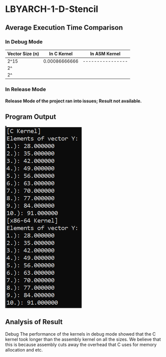 # LBYARCH-1-D-Stencil
## Average Execution Time Comparison
### In Debug Mode
| Vector Size (n)  | In C Kernel  | In ASM Kernel  |
|------------------|--------------|----------------|
|       2^15       |0.00086666666 |----------------|
|       2^       |||
|       2^       |||
### In Release Mode 
#### Release Mode of the project ran into issues; Result not available.
## Program Output
![alt test](https://github.com/Nikkkkkkko/LBYARCH-1-D-Stencil/blob/main/progOutput.png)
## Analysis of Result
Debug
The performance of the kernels in debug mode showed that the C kernel took longer than the assembly kernel on all the sizes. We believe that this is because assembly cuts away the overhead that C uses for memory allocation and etc. 
